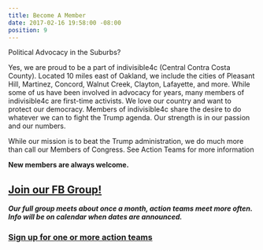 ```yaml
---
title: Become A Member
date: 2017-02-16 19:58:00 -08:00
position: 9
---
```


<div class="AW-Form-1840326786"></div>
<script type="text/javascript">(function(d, s, id) {
    var js, fjs = d.getElementsByTagName(s)[0];
    if (d.getElementById(id)) return;
    js = d.createElement(s); js.id = id;
    js.src = "//forms.aweber.com/form/86/1840326786.js";
    fjs.parentNode.insertBefore(js, fjs);
    }(document, "script", "aweber-wjs-i4u7f9vvb"));
</script>




Political Advocacy in the Suburbs?

Yes, we are proud to be a part of indivisible4c (Central Contra Costa County). Located 10 miles east of Oakland, we include the cities of Pleasant Hill, Martinez, Concord, Walnut Creek, Clayton, Lafayette, and more. While some of us have been involved in advocacy for years, many members of indivisible4c are first-time activists. We love our country and want to protect our democracy. Members of indivisible4c share the desire to do whatever we can to fight the Trump agenda. Our strength is in our passion and our numbers.

While our mission is to beat the Trump administration, we do much more than call our Members of Congress. See Action Teams for more information

**New members are always welcome.**

## [Join our FB Group!](https://www.facebook.com/groups/413800492297720/)

***Our full group meets about once a month, action teams meet more often. Info will be on calendar when dates are announced.***

### [Sign up for one or more action teams](https://docs.google.com/forms/d/e/1FAIpQLSdRzg-pwBPM0hc_B4jxO_vazOFBbwYEvngTPFQsL3fd6dY2rg/viewform?usp=sf_link)
